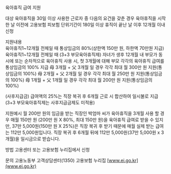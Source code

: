 육아휴직 급여 지원

대상
 육아휴직을 30일 이상 사용한 근로자 중 다음의 요건을 갖춘 경우
   육아휴직을 시작한 날 이전에 고용보험 피보험 단위기간이 180일 이상
   휴직이 끝난 날 이후 12개월 이내 신청

지원내용                                                                                                                                                                                    
 육아휴직1~12개월 전체일 때 통상임금의 80%(상한액 150만 원, 하한액 70만원 지급)
 육아휴직1~12개월 전체일 때 (3+3 부모육아휴직제) 자녀가 생후 12개월 내 부모가 동시에 또는 순차적으로 육아휴직 사용 시, 첫 3개월에 대해 부모 각각의 육아휴직 급여를 통상임금의 100% 지급
 母 3개월 + 父 3개월 일 경우 각각 최대 월 300만 원 지원(통상임금의 100%) 
 母 2개월 + 父 2개월 일 경우 각각 최대 월 250만 원 지원(통상임금의 100%) 
 母 1개월 + 父 1개월 일 경우 각각 최대 월 200만 원 지원(통상임금의 100%)

 (사후지급금) 급여액의 25%는 직장 복귀 후 6개월 근로 시 합산하여 일시불로 지급(3+3 부모육아휴직제는 사후지급금제도 미적용)

지원예시
 월 200만 원의 임금을 받는 직장인 박엄마 씨가 육아휴직을 3개월 사용 할 경우 매월 150만 원 (200만 원 X 80%, 최대 150만 원)을 육아휴직 급여로 받을 수 있지만, 37만 5,000원(150만 원 X 25%)은 직장 복귀 후 받기 때문에 매월 실제 받는 급여는 112만 5,000원입니다. 직장 복귀 후 6개월 뒤에 112만 5,000원(37만 5,000원 x 3개월)을 일시금으로 받습니다.

방법
 고용센터 또는 고용보험 누리집에서 신청

문의
 고용노동부 고객상담센터(1350)
 고용보험 누리집 [www.ei.go.kr](www.ei.go.kr)
